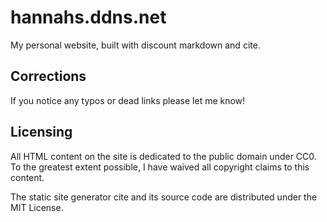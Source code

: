 # hannahs.ddns.net

My personal website, built with discount markdown and cite.

## Corrections

If you notice any typos or dead links please let me know!

## Licensing

All HTML content on the site is dedicated to the public domain under CC0. To the greatest extent possible, I have waived all copyright claims to this content.

The static site generator cite and its source code are distributed under the MIT License. 
